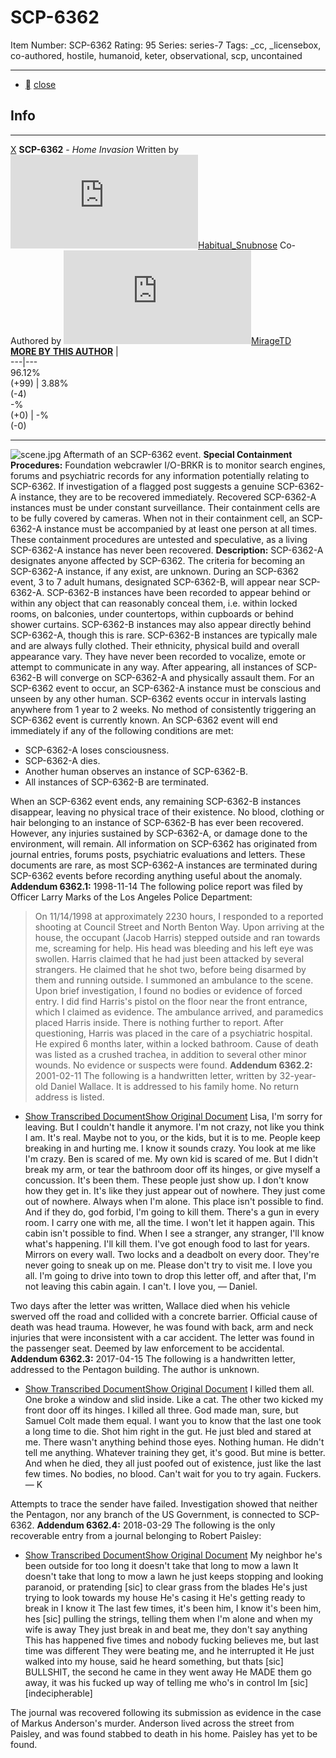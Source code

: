 # SCP-6362
Item Number: SCP-6362
Rating: 95
Series: series-7
Tags: _cc, _licensebox, co-authored, hostile, humanoid, keter, observational, scp, uncontained

---

  * [](javascript:;)
[close](javascript:;)
## Info
* * *
[X](javascript:;)
**SCP-6362** \- _Home Invasion_
Written by [![Habitual_Snubnose](https://www.wikidot.com/avatar.php?userid=6007494&amp;size=small&amp;timestamp=1742520199)](http://www.wikidot.com/user:info/habitual-snubnose)[Habitual_Snubnose](http://www.wikidot.com/user:info/habitual-snubnose)
Co-Authored by [![MirageTD](https://www.wikidot.com/avatar.php?userid=3374709&amp;size=small&amp;timestamp=1742520199)](http://www.wikidot.com/user:info/miragetd)[MirageTD](http://www.wikidot.com/user:info/miragetd)  
**[MORE BY THIS AUTHOR](/miragetd)**
|   
---|---  
96.12%  
(+99) | 3.88%  
(-4)  
-%  
(+0) | -%  
(-0)  
* * *

![scene.jpg](https://scp-wiki.wdfiles.com/local--files/scp-6362/scene.jpg)
Aftermath of an SCP-6362 event.
**Special Containment Procedures:** Foundation webcrawler I/O-BRKR is to monitor search engines, forums and psychiatric records for any information potentially relating to SCP-6362. If investigation of a flagged post suggests a genuine SCP-6362-A instance, they are to be recovered immediately.
Recovered SCP-6362-A instances must be under constant surveillance. Their containment cells are to be fully covered by cameras. When not in their containment cell, an SCP-6362-A instance must be accompanied by at least one person at all times.
These containment procedures are untested and speculative, as a living SCP-6362-A instance has never been recovered.
**Description:** SCP-6362-A designates anyone affected by SCP-6362. The criteria for becoming an SCP-6362-A instance, if any exist, are unknown.
During an SCP-6362 event, 3 to 7 adult humans, designated SCP-6362-B, will appear near SCP-6362-A. SCP-6362-B instances have been recorded to appear behind or within any object that can reasonably conceal them, i.e. within locked rooms, on balconies, under countertops, within cupboards or behind shower curtains. SCP-6362-B instances may also appear directly behind SCP-6362-A, though this is rare.
SCP-6362-B instances are typically male and are always fully clothed. Their ethnicity, physical build and overall appearance vary. They have never been recorded to vocalize, emote or attempt to communicate in any way.
After appearing, all instances of SCP-6362-B will converge on SCP-6362-A and physically assault them.
For an SCP-6362 event to occur, an SCP-6362-A instance must be conscious and unseen by any other human. SCP-6362 events occur in intervals lasting anywhere from 1 year to 2 weeks. No method of consistently triggering an SCP-6362 event is currently known.
An SCP-6362 event will end immediately if any of the following conditions are met:
  * SCP-6362-A loses consciousness.
  * SCP-6362-A dies.
  * Another human observes an instance of SCP-6362-B.
  * All instances of SCP-6362-B are terminated.

When an SCP-6362 event ends, any remaining SCP-6362-B instances disappear, leaving no physical trace of their existence. No blood, clothing or hair belonging to an instance of SCP-6362-B has ever been recovered. However, any injuries sustained by SCP-6362-A, or damage done to the environment, will remain.
All information on SCP-6362 has originated from journal entries, forums posts, psychiatric evaluations and letters. These documents are rare, as most SCP-6362-A instances are terminated during SCP-6362 events before recording anything useful about the anomaly.
**Addendum 6362.1:** 1998-11-14
The following police report was filed by Officer Larry Marks of the Los Angeles Police Department:
> On 11/14/1998 at approximately 2230 hours, I responded to a reported shooting at Council Street and North Benton Way.
> Upon arriving at the house, the occupant (Jacob Harris) stepped outside and ran towards me, screaming for help. His head was bleeding and his left eye was swollen. Harris claimed that he had just been attacked by several strangers. He claimed that he shot two, before being disarmed by them and running outside. I summoned an ambulance to the scene.
> Upon brief investigation, I found no bodies or evidence of forced entry. I did find Harris's pistol on the floor near the front entrance, which I claimed as evidence. The ambulance arrived, and paramedics placed Harris inside.
> There is nothing further to report.
After questioning, Harris was placed in the care of a psychiatric hospital. He expired 6 months later, within a locked bathroom. Cause of death was listed as a crushed trachea, in addition to several other minor wounds. No evidence or suspects were found.
**Addendum 6362.2:** 2001-02-11
The following is a handwritten letter, written by 32-year-old Daniel Wallace. It is addressed to his family home. No return address is listed.
  * [Show Transcribed Document](javascript:;)[Show Original Document](javascript:;)
Lisa,
I'm sorry for leaving. But I couldn't handle it anymore. I'm not crazy, not like you think I am.
It's real. Maybe not to you, or the kids, but it is to me. People keep breaking in and hurting me. I know it sounds crazy. You look at me like I'm crazy. Ben is scared of me. My own kid is scared of me.
But I didn't break my arm, or tear the bathroom door off its hinges, or give myself a concussion. It's been them.
These people just show up. I don't know how they get in. It's like they just appear out of nowhere. They just come out of nowhere. Always when I'm alone.
This place isn't possible to find. And if they do, god forbid, I'm going to kill them. There's a gun in every room. I carry one with me, all the time. I won't let it happen again. This cabin isn't possible to find. When I see a stranger, any stranger, I'll know what's happening. I'll kill them.
I've got enough food to last for years. Mirrors on every wall. Two locks and a deadbolt on every door. They're never going to sneak up on me.
Please don't try to visit me. I love you all. I'm going to drive into town to drop this letter off, and after that, I'm not leaving this cabin again. I can't.
I love you,
— Daniel.

Two days after the letter was written, Wallace died when his vehicle swerved off the road and collided with a concrete barrier. Official cause of death was head trauma. However, he was found with back, arm and neck injuries that were inconsistent with a car accident. The letter was found in the passenger seat.
Deemed by law enforcement to be accidental.
**Addendum 6362.3:** 2017-04-15
The following is a handwritten letter, addressed to the Pentagon building. The author is unknown.
  * [Show Transcribed Document](javascript:;)[Show Original Document](javascript:;)
I killed them all. One broke a window and slid inside. Like a cat. The other two kicked my front door off its hinges. I killed all three. God made man, sure, but Samuel Colt made them equal.
I want you to know that the last one took a long time to die. Shot him right in the gut. He just bled and stared at me. There wasn't anything behind those eyes. Nothing human. He didn't tell me anything. Whatever training they get, it's good. But mine is better.
And when he died, they all just poofed out of existence, just like the last few times. No bodies, no blood.
Can't wait for you to try again. Fuckers.
— K

Attempts to trace the sender have failed. Investigation showed that neither the Pentagon, nor any branch of the US Government, is connected to SCP-6362.
**Addendum 6362.4:** 2018-03-29
The following is the only recoverable entry from a journal belonging to Robert Paisley:
  * [Show Transcribed Document](javascript:;)[Show Original Document](javascript:;)
My neighbor he's been outside for too long it doesn't take that long to mow a lawn
It doesn't take that long to mow a lawn he just keeps stopping and looking paranoid, or pratending [sic] to clear grass from the blades
He's just trying to look towards my house
He's casing it
He's getting ready to break in I know it
The last few times, it's been him, I know it's been him, hes [sic] pulling the strings, telling them when I'm alone and when my wife is away
They just break in and beat me, they don't say anything
This has happened five times and nobody fucking believes me, but last time was different
They were beating me, and he interrupted it
He just walked into my house, said he heard something, but thats [sic] BULLSHIT, the second he came in they went away
He MADE them go away, it was his fucked up way of telling me who's in control
Im [sic] [indecipherable]

The journal was recovered following its submission as evidence in the case of Markus Anderson's murder. Anderson lived across the street from Paisley, and was found stabbed to death in his home. Paisley has yet to be found.